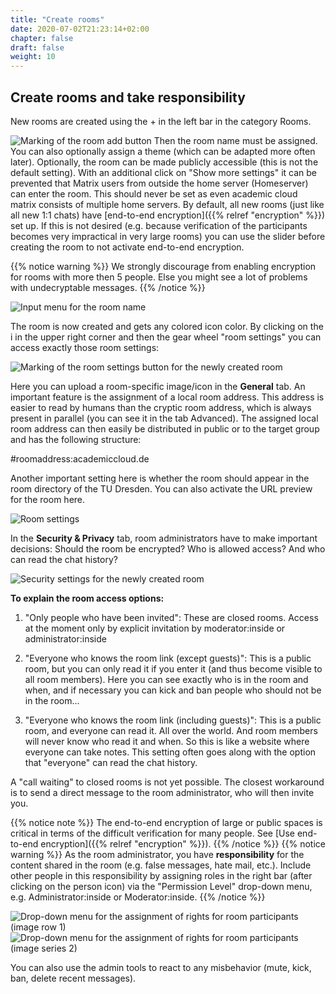```yaml
---
title: "Create rooms"
date: 2020-07-02T21:23:14+02:00
chapter: false
draft: false
weight: 10
---
```

## Create rooms and take responsibility

New rooms are created using the + in the left bar in the category Rooms.

![Marking of the room add button](/images/01_Rooms_en.png)
Then the room name must be assigned. You can also optionally assign a theme (which can be adapted more often later). Optionally, the room can be made publicly accessible (this is not the default setting). With an additional click on "Show more settings" it can be prevented that Matrix users from outside the home server (Homeserver) can enter the room. This should never be set as even academic cloud matrix consists of multiple home servers. By default, all new rooms (just like all new 1:1 chats) have [end-to-end encryption]({{% relref "encryption" %}}) set up. If this is not desired (e.g. because verification of the participants becomes very impractical in very large rooms) you can use the slider before creating the room to not activate end-to-end encryption.

{{% notice warning %}}
We strongly discourage from enabling encryption for rooms with more then 5 people. Else you might see a lot of problems with undecryptable messages.
{{% /notice %}}


![Input menu for the room name](/images/02_Rooms_en.png)

The room is now created and gets any colored icon color. By clicking on the i in the upper right corner and then the gear wheel "room settings" you can access exactly those room settings:

![Marking of the room settings button for the newly created room](/images/03_Rooms_en.png)

Here you can upload a room-specific image/icon in the **General** tab. An important feature is the assignment of a local room address. This address is easier to read by humans than the cryptic room address, which is always present in parallel (you can see it in the tab Advanced). The assigned local room address can then easily be distributed in public or to the target group and has the following structure:

#roomaddress:academiccloud.de

Another important setting here is whether the room should appear in the room directory of the TU Dresden. You can also activate the URL preview for the room here.

![Room settings](/images/04_Rooms_en.png)

In the **Security & Privacy** tab, room administrators have to make important decisions: Should the room be encrypted? Who is allowed access? And who can read the chat history?

![Security settings for the newly created room](/images/05_Rooms_en.png)

**To explain the room access options:**

1. "Only people who have been invited": These are closed rooms. Access at the moment only by explicit invitation by moderator:inside or administrator:inside
2) "Everyone who knows the room link (except guests)": This is a public room, but you can only read it if you enter it (and thus become visible to all room members). Here you can see exactly who is in the room and when, and if necessary you can kick and ban people who should not be in the room...
3. "Everyone who knows the room link (including guests)": This is a public room, and everyone can read it. All over the world. And room members will never know who read it and when. So this is like a website where everyone can take notes. This setting often goes along with the option that "everyone" can read the chat history.

A "call waiting" to closed rooms is not yet possible. The closest workaround is to send a direct message to the room administrator, who will then invite you.

{{% notice note %}}
The end-to-end encryption of large or public spaces is critical in terms of the difficult verification for many people. See [Use end-to-end encryption]({{% relref "encryption" %}}).
{{% /notice %}}
{{% notice warning %}}
As the room administrator, you have **responsibility** for the content shared in the room (e.g. false messages, hate mail, etc.). Include other people in this responsibility by assigning roles in the right bar (after clicking on the person icon) via the "Permission Level" drop-down menu, e.g. Administrator:inside or Moderator:inside.
{{% /notice %}}

![Drop-down menu for the assignment of rights for room participants (image row 1)](/images/06_Users-Permissions-1_en.png)
![Drop-down menu for the assignment of rights for room participants (image series 2)](/images/06_Users-Permissions-2_en.png)

You can also use the admin tools to react to any misbehavior (mute, kick, ban, delete recent messages).


